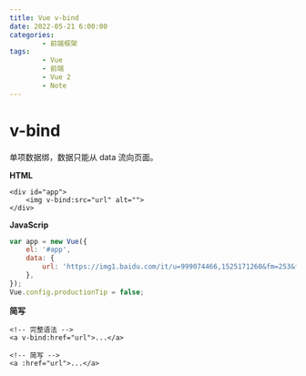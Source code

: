 ```yaml
---
title: Vue v-bind
date: 2022-05-21 6:00:00
categories:
        - 前端框架
tags:
        - Vue
        - 前端
        - Vue 2
        - Note
---
```


# v-bind

单项数据绑，数据只能从 data 流向页面。

**HTML**

```vue
<div id="app">
    <img v-bind:src="url" alt="">
</div>
```

**JavaScrip**

```js
var app = new Vue({
	el: '#app',
	data: {
		url: 'https://img1.baidu.com/it/u=999074466,1525171260&fm=253&fmt=auto&app=138&f=JPEG?w=500&h=333',
	},
});
Vue.config.productionTip = false;
```

**简写**

```vue
<!-- 完整语法 -->
<a v-bind:href="url">...</a>

<!-- 简写 -->
<a :href="url">...</a>
```